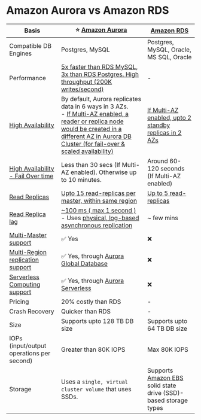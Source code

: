 
# Amazon Aurora vs Amazon RDS

| Basis                                                                                                                        | :star: [Amazon Aurora](AmazonRDSAurora/Readme.md)                                                                                                                                                                                        | [Amazon RDS](AmazonRDS.md)                                                                           |
|------------------------------------------------------------------------------------------------------------------------------|------------------------------------------------------------------------------------------------------------------------------------------------------------------------------------------------------------------------------------------|------------------------------------------------------------------------------------------------------|
| Compatible DB Engines                                                                                                        | Postgres, MySQL                                                                                                                                                                                                                          | Postgres, MySQL, Oracle, MS SQL, Oracle                                                              |
| Performance                                                                                                                  | [5x faster than RDS MySQL, 3x than RDS Postgres. High throughput (200K writes/second)](../../1_HLDDesignComponents/0_SystemGlossaries/Scalability/LatencyThroughput.md)                                                                              | -                                                                                                    |
| [High Availability](../../1_HLDDesignComponents/0_SystemGlossaries/Reliability/HighAvailability.md)                                      | By default, Aurora replicates data in 6 ways in 3 AZs. <br/>- [If Multi-AZ enabled, a reader or replica node would be created in a different AZ in Aurora DB Cluster (for fail-over & scaled availability)](AmazonRDSAurora/Readme.md)   | [If Multi-AZ enabled, upto 2 standby replicas in 2 AZs](AmazonRDS.md)                                |
| [High Availability - Fail Over time](../../1_HLDDesignComponents/0_SystemGlossaries/Reliability/HighAvailability.md#fail-over-policies)  | Less than 30 secs (If Multi-AZ enabled). Otherwise up to 10 minutes.                                                                                                                                                                     | Around 60-120 seconds (If Multi-AZ enabled)                                                          |
| [Read Replicas](../../1_HLDDesignComponents/0_SystemGlossaries/Scalability/DBScalability.md)                                 | [Upto 15 read-replicas per master, within same region](AmazonRDSAurora/Readme.md)                                                                                                                                                        | [Up to 5 read-replicas](AmazonRDS.md)                                                                |
| [Read Replica lag](../../1_HLDDesignComponents/0_SystemGlossaries/ReplicationLagAndDataConsistency.md)                       | [~100 ms ( max 1 second )](../../1_HLDDesignComponents/0_SystemGlossaries/Scalability/LatencyThroughput.md) <br/>- Uses [physical, log-based asynchronous replication](../../1_HLDDesignComponents/0_SystemGlossaries/AppendOnlyDataStructure.md)    | ~ few mins                                                                                           |
| [Multi-Master support]()                                                                                                     | :white_check_mark: Yes                                                                                                                                                                                                                   | :x:                                                                                                  |
| [Multi-Region replication support]()                                                                                         | :white_check_mark: Yes, through [Aurora Global Database](AmazonRDSAurora/AuroraGlobalDatabase.md)                                                                                                                                        | :x:                                                                                                  |
| [Serverless Computing support]()                                                                                             | :white_check_mark: Yes, through [Aurora Serverless](AmazonRDSAurora/AuroraServerless.md)                                                                                                                                                 | :x:                                                                                                  |
| Pricing                                                                                                                      | 20% costly than RDS                                                                                                                                                                                                                      | -                                                                                                    |
| Crash Recovery                                                                                                               | Quicker than RDS                                                                                                                                                                                                                         | -                                                                                                    |
| Size                                                                                                                         | Supports upto 128 TB DB size                                                                                                                                                                                                             | Supports upto 64 TB DB size                                                                          |
| IOPs (input/output operations per second)                                                                                    | Greater than 80K IOPS                                                                                                                                                                                                                    | Max 80K IOPS                                                                                         |
| Storage                                                                                                                      | Uses a `single, virtual cluster volume` that uses SSDs.                                                                                                                                                                                  | Supports [Amazon EBS](../7_StorageServices/AmazonEBS.md) solid state drive (SSD)-based storage types |